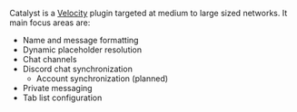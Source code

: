Catalyst is a [Velocity](https://papermc.io/software/velocity) plugin targeted at medium to large sized networks. It main focus areas are:

- Name and message formatting
- Dynamic placeholder resolution
- Chat channels
- Discord chat synchronization
  - Account synchronization (planned)
- Private messaging
- Tab list configuration
